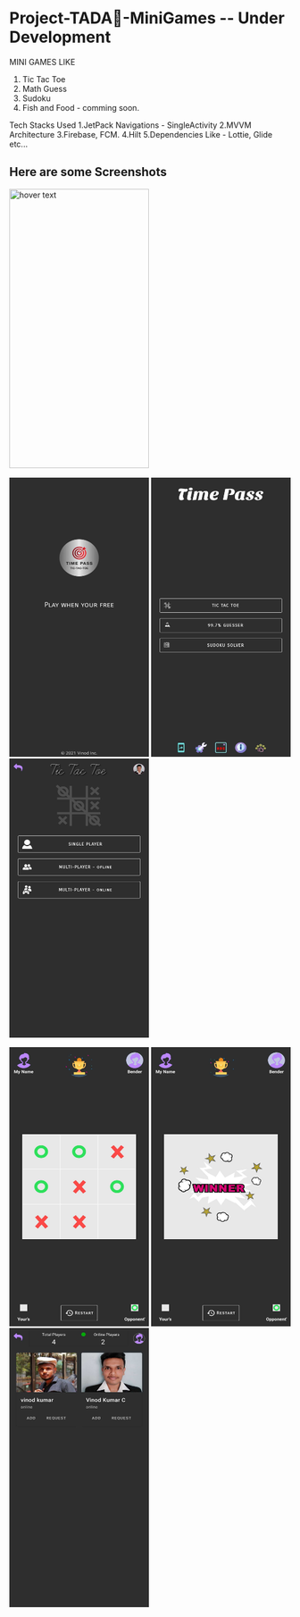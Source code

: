 # Project-TADA🎉-MiniGames -- Under Development
MINI GAMES LIKE
1. Tic Tac Toe
2. Math Guess
3. Sudoku
4. Fish and Food - comming soon.

Tech Stacks Used
1.JetPack Navigations - SingleActivity
2.MVVM Architecture
3.Firebase, FCM.
4.Hilt
5.Dependencies Like - Lottie, Glide etc...

<H2>Here are some Screenshots </H2>
  <p>
    <img src="screenshot/simple_gif.gif" width="250" height="500" title="hover text">
  </p>

  <p>
    <img src="screenshot/game1.jpg" width="250" height="500" title="Splash">
    <img src="screenshot/game2.jpg" width="250" height="500" title="All mini games">
    <img src="screenshot/game3.jpg" width="250" height="500" title="Tic Tac Toe Modes">
  </p>
  <p>
    <img src="screenshot/game4.jpg" width="250" height="500" title="Single Player Mode">
    <img src="screenshot/game5.jpg" width="250" height="500" title="Winner">
    <img src="screenshot/game6.jpg" width="250" height="500" title="Online Users">
  </p>
